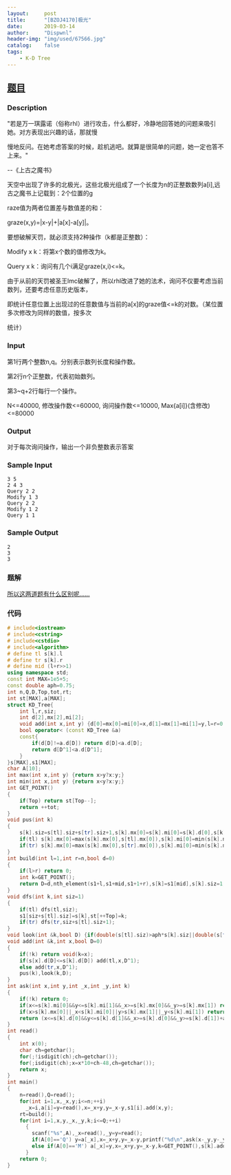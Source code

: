 ```yaml
---
layout:		post
title:		"[BZOJ4170]极光"
date:		2019-03-14
author:		"Dispwnl"
header-img:	"img/used/67566.jpg"
catalog:	false
tags:
    - K-D Tree
---
```


## [题目](https://lydsy.com/JudgeOnline/problem.php?id=4170)

### Description

"若是万一琪露诺（俗称rhl）进行攻击，什么都好，冷静地回答她的问题来吸引她。对方表现出兴趣的话，那就慢

慢地反问。在她考虑答案的时候，趁机逃吧。就算是很简单的问题，她一定也答不上来。"               

 --《上古之魔书》



天空中出现了许多的北极光，这些北极光组成了一个长度为n的正整数数列a[i],远古之魔书上记载到：2个位置的g

raze值为两者位置差与数值差的和：

graze(x,y)=|x-y|+|a[x]-a[y]|。

要想破解天罚，就必须支持2种操作（k都是正整数）：

Modify x k：将第x个数的值修改为k。

Query x k：询问有几个i满足graze(x,i)<=k。

由于从前的天罚被圣王lmc破解了，所以rhl改进了她的法术，询问不仅要考虑当前数列，还要考虑任意历史版本，

即统计任意位置上出现过的任意数值与当前的a[x]的graze值<=k的对数。（某位置多次修改为同样的数值，按多次

统计）

### Input

第1行两个整数n,q。分别表示数列长度和操作数。

第2行n个正整数，代表初始数列。

第3~q+2行每行一个操作。

N<=40000, 修改操作数<=60000, 询问操作数<=10000, Max{a[i]}(含修改)<=80000

### Output

对于每次询问操作，输出一个非负整数表示答案

### Sample Input
```plain
3 5
2 4 3
Query 2 2
Modify 1 3
Query 2 2
Modify 1 2
Query 1 1
```

### Sample Output
```plain
2
3
3
```
### 题解
[所以这两道题有什么区别呢……](https://a-failure.github.io/2019/02/12/BZOJ2989-%E6%95%B0%E5%88%97/)
### 代码
```c++
# include<iostream>
# include<cstring>
# include<cstdio>
# include<algorithm>
# define tl s[k].l
# define tr s[k].r
# define mid (l+r>>1)
using namespace std;
const int MAX=1e5+5;
const double aph=0.75;
int n,Q,D,Top,tot,rt;
int st[MAX],a[MAX];
struct KD_Tree{
	int l,r,siz;
	int d[2],mx[2],mi[2];
	void add(int x,int y) {d[0]=mx[0]=mi[0]=x,d[1]=mx[1]=mi[1]=y,l=r=0,siz=1;}
	bool operator< (const KD_Tree &a)
	const{
		if(d[D]!=a.d[D]) return d[D]<a.d[D];
		return d[D^1]<a.d[D^1];
	}
}s[MAX],s1[MAX];
char A[10];
int max(int x,int y) {return x>y?x:y;}
int min(int x,int y) {return x<y?x:y;}
int GET_POINT()
{
	if(Top) return st[Top--];
	return ++tot;
}
void pus(int k)
{
	s[k].siz=s[tl].siz+s[tr].siz+1,s[k].mx[0]=s[k].mi[0]=s[k].d[0],s[k].mx[1]=s[k].mi[1]=s[k].d[1];
	if(tl) s[k].mx[0]=max(s[k].mx[0],s[tl].mx[0]),s[k].mi[0]=min(s[k].mi[0],s[tl].mi[0]),s[k].mx[1]=max(s[k].mx[1],s[tl].mx[1]),s[k].mi[1]=min(s[k].mi[1],s[tl].mi[1]);
	if(tr) s[k].mx[0]=max(s[k].mx[0],s[tr].mx[0]),s[k].mi[0]=min(s[k].mi[0],s[tr].mi[0]),s[k].mx[1]=max(s[k].mx[1],s[tr].mx[1]),s[k].mi[1]=min(s[k].mi[1],s[tr].mi[1]);
}
int build(int l=1,int r=n,bool d=0)
{
	if(l>r) return 0;
	int k=GET_POINT();
	return D=d,nth_element(s1+l,s1+mid,s1+1+r),s[k]=s1[mid],s[k].siz=1,tl=build(l,mid-1,d^1),tr=build(mid+1,r,d^1),pus(k),k;
}
void dfs(int k,int siz=1)
{
	if(tl) dfs(tl,siz);
	s1[siz+s[tl].siz]=s[k],st[++Top]=k;
	if(tr) dfs(tr,siz+s[tl].siz+1);
}
void look(int &k,bool D) {if(double(s[tl].siz)>aph*s[k].siz||double(s[tr].siz)>aph*s[k].siz) dfs(k),k=build(1,s[k].siz,D);}
void add(int &k,int x,bool D=0)
{
	if(!k) return void(k=x);
	if(s[x].d[D]<=s[k].d[D]) add(tl,x,D^1);
	else add(tr,x,D^1);
	pus(k),look(k,D); 
}
int ask(int x,int y,int _x,int _y,int k)
{
	if(!k) return 0;
	if(x<=s[k].mi[0]&&y<=s[k].mi[1]&&_x>=s[k].mx[0]&&_y>=s[k].mx[1]) return s[k].siz;
	if(x>s[k].mx[0]||_x<s[k].mi[0]||y>s[k].mx[1]||_y<s[k].mi[1]) return 0;
	return (x<=s[k].d[0]&&y<=s[k].d[1]&&_x>=s[k].d[0]&&_y>=s[k].d[1])+ask(x,y,_x,_y,tl)+ask(x,y,_x,_y,tr);
}
int read()
{
	int x(0);
	char ch=getchar();
	for(;!isdigit(ch);ch=getchar());
	for(;isdigit(ch);x=x*10+ch-48,ch=getchar());
	return x;
}
int main()
{
	n=read(),Q=read();
	for(int i=1,x,_x,y;i<=n;++i)
	  _x=i,a[i]=y=read(),x=_x+y,y=_x-y,s1[i].add(x,y);
	rt=build();
	for(int i=1,x,y,_x,_y,k;i<=Q;++i)
	  {
		scanf("%s",A),_x=read(),_y=y=read();
		if(A[0]=='Q') y=a[_x],x=_x+y,y=_x-y,printf("%d\n",ask(x-_y,y-_y,x+_y,y+_y,rt));
		else if(A[0]=='M') a[_x]=y,x=_x+y,y=_x-y,k=GET_POINT(),s[k].add(x,y),add(rt,k);
	  }
	return 0;
}
```